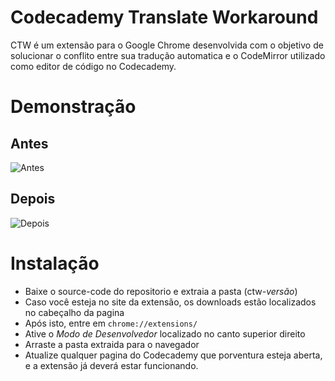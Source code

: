 # Codecademy Translate Workaround
CTW é um extensão para o Google Chrome desenvolvida com o objetivo de solucionar o conflito entre sua tradução automatica e o CodeMirror utilizado como editor de código no Codecademy.

# Demonstração
## Antes
![Antes](https://i.imgur.com/MSxl23U.png)
## Depois
![Depois](https://i.imgur.com/DqBW3p0.png)

# Instalação
- Baixe o source-code do repositorio e extraia a pasta (ctw-*versão*)
- Caso você esteja no site da extensão, os downloads estão localizados no cabeçalho da pagina
- Após isto, entre em `chrome://extensions/`
- Ative o *Modo de Desenvolvedor* localizado no canto superior direito
- Arraste a pasta extraida para o navegador
- Atualize qualquer pagina do Codecademy que porventura esteja aberta, e a extensão já deverá estar funcionando.
